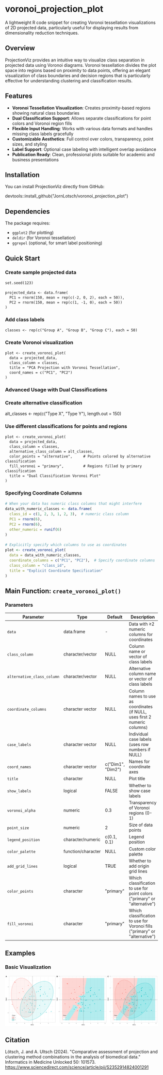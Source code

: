 # voronoi_projection_plot

A lightweight R code snippet for creating Voronoi tessellation visualizations of 2D projected data, particularly useful for displaying results from dimensionality reduction techniques.

## Overview

ProjectionViz provides an intuitive way to visualize class separation in projected data using Voronoi diagrams. Voronoi tessellation divides the plot space into regions based on proximity to data points, offering an elegant visualization of class boundaries and decision regions that is particularly effective for understanding clustering and classification results.

## Features

- **Voronoi Tessellation Visualization**: Creates proximity-based regions showing natural class boundaries
- **Dual Classification Support**: Allows separate classifications for point colors and Voronoi region fills
- **Flexible Input Handling**: Works with various data formats and handles missing class labels gracefully
- **Customizable Aesthetics**: Full control over colors, transparency, point sizes, and styling
- **Label Support**: Optional case labeling with intelligent overlap avoidance
- **Publication Ready**: Clean, professional plots suitable for academic and business presentations

## Installation

You can install ProjectionViz directly from GitHub:

devtools::install_github("JornLotsch/voronoi_projection_plot")

## Dependencies

The package requires:
- `ggplot2` (for plotting)
- `deldir` (for Voronoi tessellation)
- `ggrepel` (optional, for smart label positioning)

## Quick Start

### Create sample projected data
```
set.seed(123)

projected_data <- data.frame(
  PC1 = rnorm(150, mean = rep(c(-2, 0, 2), each = 50)),
  PC2 = rnorm(150, mean = rep(c(1, -1, 0), each = 50))
)
```
### Add class labels
```
classes <- rep(c("Group A", "Group B", "Group C"), each = 50)
```

### Create Voronoi visualization
```
plot <- create_voronoi_plot(
  data = projected_data,
  class_column = classes,
  title = "PCA Projection with Voronoi Tessellation",
  coord_names = c("PC1", "PC2")
)
```
### Advanced Usage with Dual Classifications

### Create alternative classification
alt_classes <- rep(c("Type X", "Type Y"), length.out = 150)

### Use different classifications for points and regions
```
plot <- create_voronoi_plot(
  data = projected_data,
  class_column = classes,
  alternative_class_column = alt_classes,
  color_points = "alternative",     # Points colored by alternative classification
  fill_voronoi = "primary",         # Regions filled by primary classification
  title = "Dual Classification Voronoi Plot"
)
``` 

### Specifying Coordinate Columns

```r
# When your data has numeric class columns that might interfere
data_with_numeric_classes <- data.frame(
  class_id = c(1, 2, 3, 1, 2, 3),  # numeric class column
  PC1 = rnorm(6),
  PC2 = rnorm(6),
  other_numeric = runif(6)
)

# Explicitly specify which columns to use as coordinates
plot <- create_voronoi_plot(
  data = data_with_numeric_classes,
  coordinate_columns = c("PC1", "PC2"),  # Specify coordinate columns
  class_column = "class_id",
  title = "Explicit Coordinate Specification"
)
```


## Main Function: `create_voronoi_plot()`

### Parameters

| Parameter | Type | Default | Description |
|-----------|------|---------|-------------|
| `data` | data.frame | - | Data with ≥2 numeric columns for coordinates |
| `class_column` | character/vector | NULL | Column name or vector of class labels |
| `alternative_class_column` | character/vector | NULL | Alternative column name or vector of class labels |
| `coordinate_columns` | character vector | NULL | Column names to use as coordinates (if NULL, uses first 2 numeric columns) |
| `case_labels` | character vector | NULL | Individual case labels (uses row numbers if NULL) |
| `coord_names` | character vector | c("Dim1", "Dim2") | Names for coordinate axes |
| `title` | character | NULL | Plot title |
| `show_labels` | logical | FALSE | Whether to show case labels |
| `voronoi_alpha` | numeric | 0.3 | Transparency of Voronoi regions (0-1) |
| `point_size` | numeric | 2 | Size of data points |
| `legend_position` | character/numeric | c(0.1, 0.1) | Legend position |
| `color_palette` | function/character | NULL | Custom color palette |
| `add_grid_lines` | logical | TRUE | Whether to add origin grid lines |
| `color_points` | character | "primary" | Which classification to use for point colors ("primary" or "alternative") |
| `fill_voronoi` | character | "primary" | Which classification to use for Voronoi fills ("primary" or "alternative") |


## Examples

### Basic Visualization
<img src="./example_plot.svg">

## Citation
Lötsch, J. and A. Ultsch (2024). "Comparative assessment of projection and clustering method combinations in the analysis of biomedical data." Informatics in Medicine Unlocked 50: 101573. 
https://www.sciencedirect.com/science/article/pii/S2352914824001291
